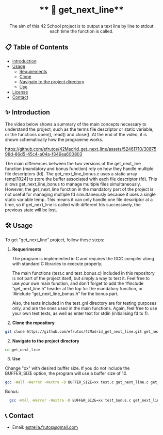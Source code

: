 #  <p align="center"> ** 📝 get_next_line** </p>                         

<p align="center"> The aim of this 42 School project is to output a text line by line to stdout each time the function is called. </p> 

## 📋 Table of Contents

- [Introduction](#-introduction)
- [Usage](#️-usage)
    - [Requirements](#requirements)
    - [Clone](#clone)
    - [Navigate to the project directory](#navigate-to-the-project-directory)
    - [Use](#use)
- [License](#-license)
- [Contact](#-contact)

## ✨ Introduction
The video below shows a summary of the main concepts necessary to understand the project, such as the terms file descriptor or static variable, or the functions open(), read() and close(). At the end of the video, it is shown schematically how the programme works. 



https://github.com/efrutos/42Madrid_get_next_line/assets/52461710/3087598d-86d5-45c4-a04a-f349ea600803



The main differences between the two versions of the get_next_line function (mandatory and bonus function) rely on how they handle multiple file descriptors (fd). 
The get_next_line_bonus.c uses a static array temp[1024] to store the buffer associated with each file descriptor (fd). This allows get_next_line_bonus to manage multiple files simultaneously.
However, the get_next_line function in the mandatory part of the project is not useful for managing multiple fd simultaneously because it uses a single static variable temp. This means it can only handle one file descriptor at a time, so if get_next_line is called with different fds successively, the previous state will be lost.

## 🛠️ Usage
To get "get_next_line" project, follow these steps:

1. **Requeriments**

   The program is implemented in C and requires the GCC compiler along with standard C libraries to execute properly.

   The main functions (test.c and test_bonus.c) included in this repository is not part of the project itself, but simply a way to test it. Feel free to use your own main function, and don't forget to add the ‘#include “get_next_line.h” header at the top for the mandatory function, or ‘#include “get_next_line_bonus.h” for the bonus part.

    Also, the texts included in the test_gnl directory are for testing purposes only, and are the ones used in the main functions. Again, feel free to use your own test texts, as well as enter text for stdin (initialising fd to 1).
   
3. **Clone the repository**

  ```bash
  git clone https://github.com/efrutos/42Madrid_get_next_line.git get_next_line
  ```

2. **Navigate to the project directory**

  ```bash
  cd get_next_line
  ```

3. **Use**
 
 Change "xx" with desired buffer size. If you do not include the BUFFER_SIZE option, the program will use a buffer size of 10.

  ```bash
  gcc -Wall -Werror -Wextra -D BUFFER_SIZE=xx test.c get_next_line.c get_next_line_utils.c && ./a.out
  ```
Bonus: 
```bash
  gcc -Wall -Werror -Wextra -D BUFFER_SIZE=xx test_bonus.c get_next_line_bonus.c get_next_line_utils_bonus.c && ./a.out
```

## 📞 Contact

- Email: [estrella.frutos@gmail.com](mailto:estrella.frutos@gmail.com)

